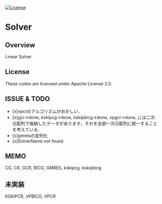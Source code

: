 [![License](https://img.shields.io/badge/License-Apache%202.0-blue.svg)](https://opensource.org/licenses/Apache-2.0)

Solver
====

## Overview

Linear Solver

## License

These codes are licensed under Apache License 2.0.

## ISSUE & TODO
- [x]vpcrのアルゴリズムがおかしい．
- [o]gcr->done, kskipcg->done, kskipbicg->done, vpgcr->done, には二次元配列で格納したデータがあります，それを全部一次元配列に統一することを考えている．
- [o]gmresの並列化
- [o]SolverName not found

## MEMO
CG, CR, GCR, BICG, GMRES, kskipcg, kskipbicg

## 未実装
  KSKIPCR, VPBICG, VPCR
